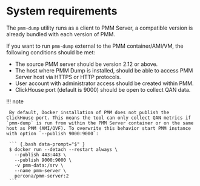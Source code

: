 # System requirements

The `pmm-dump` utility runs as a client to PMM Server, a compatible version is already bundled with each version of PMM.  

If you want to run `pmm-dump` external to the PMM container/AMI/VM, the following conditions should be met:

* The source PMM server should be version 2.12 or above.
* The host where PMM Dump is installed, should be able to access PMM Server host via HTTPS or HTTP protocols.
* User account with administrator access should be created within PMM.
* ClickHouse port (default is 9000) should be open to collect QAN data.

!!! note

     By default, Docker installation of PMM does not publish the ClickHouse port. This means the tool can only collect QAN metrics if `pmm-dump` is run from within the PMM Server container or on the same host as PMM (AMI/OVF). To overwrite this behavior start PMM instance with option `--publish 9000:9000`:

     ``` {.bash data-prompt="$" }
     $ docker run --detach --restart always \
       --publish 443:443 \
       --publish 9000:9000 \
       -v pmm-data:/srv \
       --name pmm-server \
       percona/pmm-server:2
     ```


